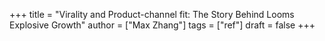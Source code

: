 +++
title = "Virality and Product-channel fit: The Story Behind Looms Explosive Growth"
author = ["Max Zhang"]
tags = ["ref"]
draft = false
+++
